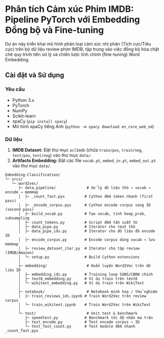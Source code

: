 # Phân tích Cảm xúc Phim IMDB: Pipeline PyTorch với Embedding Đồng bộ và Fine-tuning

Dự án này triển khai mô hình phân loại cảm xúc nhị phân (Tích cực/Tiêu cực) trên bộ dữ liệu review phim IMDB, tập trung vào việc đồng bộ hóa chặt chẽ quy trình tiền xử lý và chiến lược tinh chỉnh (fine-tuning) Word Embedding.

## Cài đặt và Sử dụng

### Yêu cầu

* Python 3.x
* PyTorch
* NumPy
* Scikit-learn
* spaCy (`pip install spacy`)
* Mô hình spaCy tiếng Anh (`python -m spacy download en_core_web_sm`)

### Dữ liệu

1.  **IMDB Dataset:** Đặt thư mục `aclImdb` (chứa `train/pos`, `train/neg`, `test/pos`, `test/neg`) vào thư mục `data/`.
2.  **Artifacts Embedding:** Đặt các file `vocab.pt`, `embed_in.pt`, `embed_out.pt` vào thư mục `data/`.

```
Embedding-Classification/
└─ srcs/
   └─ word2vec/
      ├─ data_pipeline/              # Xử lý dữ liệu thô → vocab → encode → memmap
      │  ├─ _count_fast.pyx         # Cython đếm token nhanh (first pass)
      │  ├─ _encode_corpus.pyx      # Cython encode corpus sang ID (second pass)
      │  ├─ build_vocab.py          # Tạo vocab, tính keep_prob, subsampling
      │  ├─ count_tokens.py         # Script đếm tần suất từ
      │  ├─ data_pipe.py            # Iterator cho text thô
      │  ├─ data_pipe_ids.py        # Iterator cho dữ liệu đã encode ID
      │  ├─ encode_corpus.py        # Encode corpus dùng vocab → lưu memmap
      │  ├─ review_dataset_iter.py  # Iterator cho tập review (IMDB/Amazon)
      │  └─ setup.py                # Build Cython extensions
      │
      ├─ embedding/                  # Huấn luyện Word2Vec trên dữ liệu ID
      │  ├─ embedding_ids.py        # Training loop SGNS/CBOW chính
      │  ├─ text8_embedding.py      # Ví dụ train trên text8
      │  └─ wikitext_embedding.py   # Ví dụ train trên WikiText
      │
      ├─ notebook/                   # Notebook minh hoạ / thử nghiệm
      │  ├─ train_reviews_ids.ipynb # Train Word2Vec trên review corpus
      │  └─ train_wikitext.ipynb    # Train Word2Vec trên WikiText
      │
      └─ test/                       # Unit test & benchmark
         ├─ speedtest.py            # Benchmark tốc độ nhân ma trận
         ├─ test_encode.py          # Test encode corpus → ID
         └─ test_fast_count.py      # Test module đếm nhanh _count_fast.pyx
```
